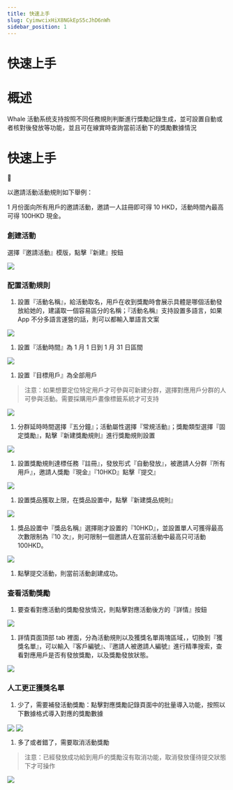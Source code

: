 ```yaml
---
title: 快速上手
slug: CyimwcixHiX8NGkEpS5cJhD6nWh
sidebar_position: 1
---
```



# 快速上手

# 概述

Whale 活動系统支持按照不同任務規則判斷進行獎勵記錄生成，並可設置自動或者核對後發放等功能，並且可在線實時查詢當前活動下的獎勵數據情況

# 快速上手

<div class="callout callout-bg-2 callout-border-2">
<div class='callout-emoji'>📌</div>
<p>以邀請活動活動規則如下舉例：</p>
<p>1 月份面向所有用戶的邀請活動，邀請一人註冊即可得 10 HKD，活動時間內最高可得 100HKD 現金。</p>
</div>

### 創建活動

選擇『邀請活動』模版，點擊『新建』按鈕

<img src="/assets/C8SBbPeLwoIsjRxQC8ec28WVnza.png" src-width="2816" src-height="1508" align="center"/>

### 配置活動規則

1. 設置『活動名稱』，給活動取名，用戶在收到獎勵時會展示具體是哪個活動發放給她的，建議取一個容易區分的名稱；『活動名稱』支持設置多語言，如果 App 不分多語言運營的話，則可以都輸入單語言文案

<img src="/assets/R2ynbGjgLoV4E8xTx9OcvdH3n7k.png" src-width="2332" src-height="1474" align="center"/>

1. 設置『活動時間』為 1 月 1 日到 1 月 31 日區間

<img src="/assets/YvsPbijeFo7GzaxuQn1ca0i7nGg.png" src-width="2340" src-height="1480" align="center"/>

1. 設置『目標用戶』為全部用戶

> 注意：如果想要定位特定用戶才可參與可新建分群，選擇對應用戶分群的人可參與活動。需要採購用戶畫像標籤系統才可支持

<img src="/assets/OgrWbjKnNoK9x5xqRFMc7knqnOb.png" src-width="2308" src-height="1506" align="center"/>

1. 分群延時時間選擇『五分鐘』；活動屬性選擇『常規活動』；獎勵類型選擇『固定獎勵』，點擊『新建獎勵規則』進行獎勵規則設置

<img src="/assets/PuiCbNBfeoU3EOxp8W7cs6PEnUf.png" src-width="2306" src-height="1356" align="center"/>

1. 設置獎勵規則達標任務『註冊』，發放形式『自動發放』，被邀請人分群『所有用戶』，邀請人獎勵『現金』『10HKD』點擊『提交』

<img src="/assets/DzvFbiP04oq7zoxnyj4cS76Nnwc.png" src-width="1456" src-height="1589" align="center"/>

1. 設置獎品獲取上限，在獎品設置中，點擊『新建獎品規則』

<img src="/assets/PSDGbBomhoqyQjxesAycarCInlg.png" src-width="2184" src-height="1286" align="center"/>

1. 獎品設置中『獎品名稱』選擇剛才設置的『10HKD』，並設置單人可獲得最高次數限制為『10 次』，則可限制一個邀請人在當前活動中最高只可活動 100HKD。

<img src="/assets/VPTVbkm3aowJ5Rxuz46cWah3nDc.png" src-width="2252" src-height="1382" align="center"/>

1. 點擊提交活動，則當前活動創建成功。

### 查看活動獎勵

1. 要查看對應活動的獎勵發放情況，則點擊對應活動後方的『詳情』按鈕

<img src="/assets/X6jobtA6HodjpPxX7hxcmb5cnQh.png" src-width="2346" src-height="1408" align="center"/>

1. 詳情頁面頂部 tab 裡面，分為活動規則以及獲獎名單兩塊區域，，切換到『獲獎名單』，可以輸入『客戶編號』、『邀請人被邀請人編號』進行精準搜索，查看對應用戶是否有發放獎勵，以及獎勵發放狀態。

<img src="/assets/Ya1ib7RTDoRIMyxVEm9c4X5BnGf.png" src-width="2308" src-height="1458" align="center"/>

### 人工更正獲獎名單

1. 少了，需要補發活動獎勵：點擊對應獎勵記錄頁面中的批量導入功能，按照以下數據格式導入對應的獎勵數據

<img src="/assets/X6odb8nL4ofL4XxYuk6cJzsLnrj.png" src-width="2368" src-height="236" align="center"/>

<img src="/assets/MhuJbP0sqozCcPxnQUVcrQnDndb.png" src-width="2294" src-height="1398" align="center"/>

1. 多了或者錯了，需要取消活動獎勵

> 注意：已經發放成功給到用戶的獎勵沒有取消功能，取消發放僅待提交狀態下才可操作

<img src="/assets/Q2wNbuhpZo1VdTxap8ccFx4mnMc.png" src-width="2276" src-height="1456" align="center"/>

